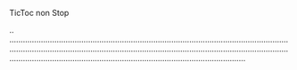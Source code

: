 TicToc non Stop

..
.................................................................................................................................................................................................................................................................................................................................................................